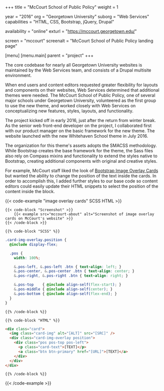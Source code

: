 +++
title = "McCourt School of Public Policy"
weight = 1

year = "2016"
org = "Georgetown University"
suborg = "Web Services"
capabilities = "HTML, CSS, Bootstrap, jQuery, Drupal"

availability = "online"
exturl = "https://mccourt.georgetown.edu/"

screen = "mccourt"
screenalt = "McCourt School of Public Policy landing page"

[menu]
[menu.main]
parent = "project"
+++

The core codebase for nearly all Georgetown University websites is maintained by the Web Services team, and consists of a Drupal multisite environment. 

When end users and content editors requested greater flexibility for layouts and components on their websites, Web Services determined that additional themes were needed. The McCourt School of Public Policy, one of several major schools under Georgetown University, volunteered as the first group to use the new theme, and worked closely with Web Services on conceptualizing new features, styles, layouts, and functionality.

The project kicked off in early 2016, just after the return from winter break. As the senior web front-end developer on the project, I collaborated first with our product manager on the basic framework for the new theme. The website launched with the new Whitehaven School theme in July 2016.

The organization for this theme's assets adopts the SMACSS methodology. While Bootstrap creates the base framework for the theme, the Sass files also rely on Compass mixins and functionality to extend the styles native to Bootstrap, creating additional components with original and creative styles.

For example, McCourt staff liked the look of [Bootstrap Image Overlay Cards](https://v4-alpha.getbootstrap.com/components/card/#image-overlays) but wanted the ability to change the position of the text inside the cards. In order to accomplish this, I added further styles to our base code so content editors could easily update their HTML snippets to select the position of the content inside the block.



{{< code-example "image overlay cards" SCSS HTML >}}

    {{< code-block "Screenshot" >}}
        {{< example src="mccourt-about" alt="Screenshot of image overlay cards on McCourt's website" >}}
    {{< /code-block >}}
    
    {{% code-block "SCSS" %}}
```scss
.card-img-overlay.position {
  @include display-flex;

  .pos {
    width: 100%;

    &.pos-left, &.pos-left .btn { text-align: left; }
    &.pos-center, &.pos-center .btn { text-align: center; }
    &.pos-right, &.pos-right .btn { text-align: right; }

    &.pos-top    { @include align-self(flex-start); }
    &.pos-middle { @include align-self(center); }
    &.pos-bottom { @include align-self(flex-end); }
  }
}
```
    {{% /code-block %}}
    
    {{% code-block "HTML" %}}
```html
<div class="card">
  <img class="card-img" alt="[ALT]" src="[SRC]" />
  <div class="card-img-overlay position">
    <div class="pos pos-top pos-left">
      <p class="card-text">[TEXT]</p>
      <a class="btn btn-primary" href="[URL]">[TEXT]</a>
    </div>
  </div>
</div>
```
    {{% /code-block %}}

{{< /code-example >}}